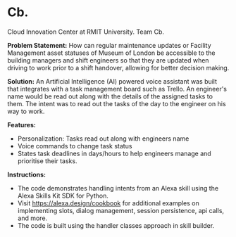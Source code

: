 # Cb.


Cloud Innovation Center at RMIT University.
Team Cb.


**Problem Statement:**
	How can regular maintenance updates or Facility Management asset statuses of Museum of London be accessible to the building managers and shift engineers so that they are updated when driving to work prior to a shift handover, allowing for better decision making.
 



**Solution:**
	An Artificial Intelligence (AI) powered voice assistant was built that integrates with a task management board such as Trello. An engineer's name would be read out along with the details of the assigned tasks to them. The intent was to read out the tasks of the day to the engineer on his way to work.




**Features:**

   - Personalization: Tasks read out along with engineers name
   - Voice commands to change task status 
   - States task deadlines in days/hours to help engineers manage and prioritise their tasks.


**Instructions:**

   - The code demonstrates handling intents from an Alexa skill using the Alexa Skills Kit SDK for Python.
   - Visit https://alexa.design/cookbook for additional examples on implementing slots, dialog management, session persistence, api calls, and more.
   - The code is built using the handler classes approach in skill builder.




